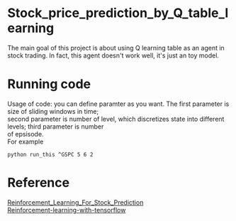 # Stock_price_prediction_by_Q_table_learning
The main goal of this project is about using Q learning table as an agent in stock trading. 
In fact, this agent doesn't work well, it's just an toy model.
# Running code
Usage of code: you can define paramter as you want. The first parameter is size of sliding windows in time; \
second parameter is number of level, which discretizes state into different levels; third parameter is number \
of epsisode. \
For example
```
python run_this ^GSPC 5 6 2
```

# Reference
[Reinforcement_Learning_For_Stock_Prediction](https://github.com/llSourcell/Reinforcement_Learning_for_Stock_Prediction.git)\
[Reinforcement-learning-with-tensorflow](https://github.com/MorvanZhou/Reinforcement-learning-with-tensorflow.git)

